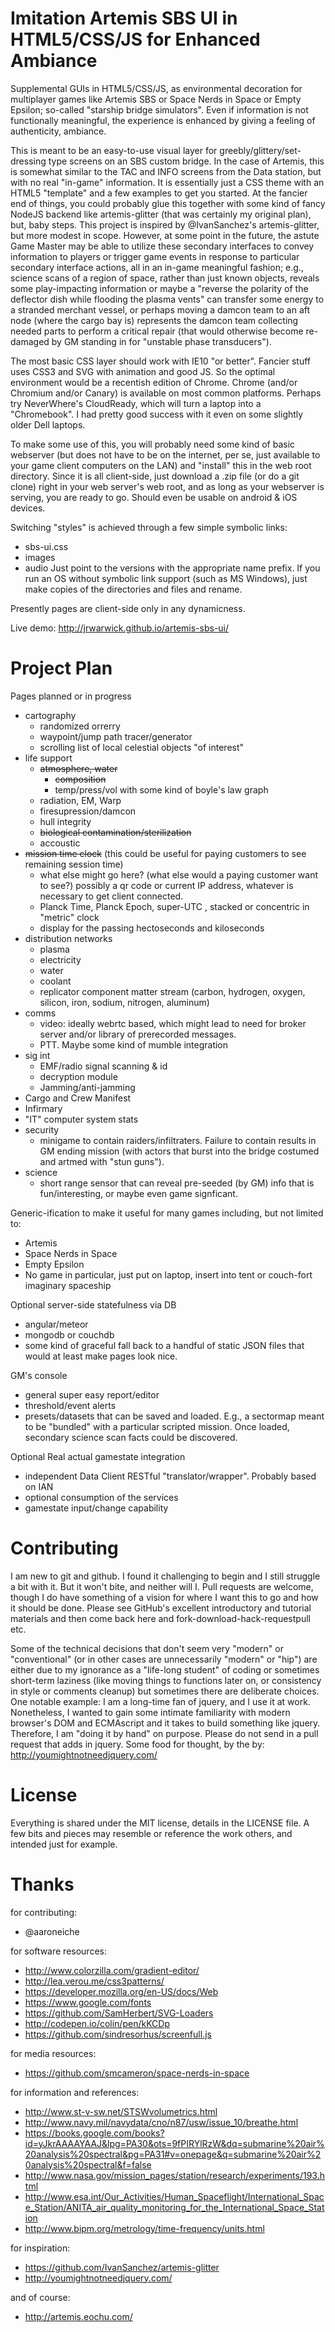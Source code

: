 Imitation Artemis SBS UI in HTML5/CSS/JS for Enhanced Ambiance
==============================================================

Supplemental GUIs in HTML5/CSS/JS, as environmental decoration for multiplayer games like Artemis SBS or Space Nerds in Space or Empty Epsilon; so-called "starship bridge simulators". Even if information is not functionally meaningful, the experience is enhanced by giving a feeling of authenticity, ambiance.

This is meant to be an easy-to-use visual layer for greebly/glittery/set-dressing type screens on an SBS custom bridge. In the case of Artemis, this is somewhat similar to the TAC and INFO screens from the Data station, but with no real "in-game" information. It is essentially just a CSS theme with an HTML5 "template" and a few examples to get you started. At the fancier end of things, you could probably glue this together with some kind of fancy NodeJS backend like artemis-glitter (that was certainly my original plan), but, baby steps. This project is inspired by @IvanSanchez's artemis-glitter, but more modest in scope. However, at some point in the future, the astute Game Master may be able to utilize these secondary interfaces to convey information to players or trigger game events in response to particular secondary interface actions, all in an in-game meaningful fashion; e.g., science scans of a region of space, rather than just known objects, reveals some play-impacting information or maybe a "reverse the polarity of the deflector dish while flooding the plasma vents" can transfer some energy to a stranded merchant vessel, or perhaps moving a damcon team to an aft node (where the cargo bay is) represents the damcon team collecting needed parts to perform a critical repair (that would otherwise become re-damaged by GM standing in for "unstable phase transducers").

The most basic CSS layer should work with IE10 "or better". Fancier stuff uses CSS3 and SVG with animation and good JS. So the optimal environment would be a recentish edition of Chrome. Chrome (and/or Chromium and/or Canary) is available on most common platforms. Perhaps try NeverWhere's CloudReady, which will turn a laptop into a "Chromebook". I had pretty good success with it even on some slightly older Dell laptops.

To make some use of this, you will probably need some kind of basic webserver (but does not have to be on the internet, per se, just available to your game client computers on the LAN) and "install" this in the web root directory. Since it is all client-side, just download a .zip file (or do a git clone) right in your web server's web root, and as long as your webserver is serving, you are ready to go. Should even be usable on android & iOS devices.

Switching "styles" is achieved through a few simple symbolic links:  
 * sbs-ui.css
 * images
 * audio
Just point to the versions with the appropriate name prefix. If you run an OS without symbolic link support (such as MS Windows), just make copies of the directories and files and rename.

Presently pages are client-side only in any dynamicness. 

Live demo:  http://jrwarwick.github.io/artemis-sbs-ui/


Project Plan
============
Pages planned or in progress
 * cartography
	* randomized orrerry
	* waypoint/jump path tracer/generator
	* scrolling list of local celestial objects "of interest"
 * life support
	* ~~atmosphere, water~~
		* ~~composition~~
		* temp/press/vol with some kind of boyle's law graph
	* radiation, EM, Warp
	* firesupression/damcon
	* hull integrity
	* ~~biological contamination/sterilization~~
	* accoustic
 * ~~mission time clock~~  (this could be useful for paying customers to see remaining session time)
	* what else might go here? (what else would a paying customer want to see?) possibly a qr code or current IP address, whatever is necessary to get client connected.
	* Planck Time, Planck Epoch, super-UTC , stacked or concentric in "metric" clock 
	* display for the passing hectoseconds and kiloseconds
 * distribution networks
   	* plasma
  	* electricity
  	* water
  	* coolant
	* replicator component matter stream (carbon, hydrogen, oxygen, silicon, iron, sodium, nitrogen, aluminum)
 * comms
	* video:  ideally webrtc based, which might lead to need for broker server and/or library of prerecorded messages.
	* PTT. Maybe some kind of mumble integration
 * sig int  
	* EMF/radio signal scanning & id
	* decryption module
	* Jamming/anti-jamming
 * Cargo and Crew Manifest
 * Infirmary
 * "IT" computer system stats
 * security
	* minigame to contain raiders/infiltraters. Failure to contain results in GM ending mission (with actors that burst into the bridge costumed and artmed with "stun guns").
 * science 
	* short range sensor that can reveal pre-seeded (by GM) info that is fun/interesting, or maybe even game signficant.

Generic-ification to make it useful for many games including, but not limited to:
 * Artemis
 * Space Nerds in Space
 * Empty Epsilon
 * No game in particular, just put on laptop, insert into tent or couch-fort imaginary spaceship

Optional server-side statefulness via DB
 * angular/meteor
 * mongodb or couchdb
 * some kind of graceful fall back to a handful of static JSON files that would at least make pages look nice.

GM's console
 * general super easy report/editor
 * threshold/event alerts
 * presets/datasets that can be saved and loaded. E.g., a sectormap meant to be "bundled" with a particular scripted mission. Once loaded, secondary science scan facts could be discovered.

Optional Real actual gamestate integration
 * independent Data Client RESTful "translator/wrapper". Probably based on IAN 
 * optional consumption of the services
 * gamestate input/change capability


Contributing
============
I am new to git and github. I found it challenging to begin and I still struggle a bit with it. But it won't bite, and neither will I. Pull requests are welcome, though I do have something of a vision for where I want this to go and how it should be done. Please see GitHub's excellent introductory and tutorial materials and then come back here and fork-download-hack-requestpull etc.

Some of the technical decisions that don't seem very "modern" or "conventional" (or in other cases are unnecessarily "modern" or "hip") are either due to my ignorance as a "life-long student" of coding or sometimes short-term laziness (like moving things to functions later on, or consistency in style or comments cleanup) but sometimes there are deliberate choices. One notable example: I am a long-time fan of jquery, and I use it at work. Nonetheless, I wanted to gain some intimate familiarity with modern browser's DOM and ECMAscript and it takes to build something like jquery. Therefore, I am "doing it by hand" on purpose. Please do not send in a pull request that adds in jquery. Some food for thought, by the by: http://youmightnotneedjquery.com/ 


License
=======
Everything is shared under the MIT license, details in the LICENSE file. A few bits and pieces may resemble or reference the work others, and intended just for example.


Thanks
======

for contributing:
* @aaroneiche

for software resources:
*  http://www.colorzilla.com/gradient-editor/
*  http://lea.verou.me/css3patterns/
*  https://developer.mozilla.org/en-US/docs/Web
*  https://www.google.com/fonts  
*  https://github.com/SamHerbert/SVG-Loaders
*  http://codepen.io/colin/pen/kKCDp
*  https://github.com/sindresorhus/screenfull.js

for media resources:
*  https://github.com/smcameron/space-nerds-in-space

for information and references:
*  http://www.st-v-sw.net/STSWvolumetrics.html
*  http://www.navy.mil/navydata/cno/n87/usw/issue_10/breathe.html
*  https://books.google.com/books?id=yJkrAAAAYAAJ&lpg=PA30&ots=9fPIRYlRzW&dq=submarine%20air%20analysis%20spectral&pg=PA31#v=onepage&q=submarine%20air%20analysis%20spectral&f=false
*  http://www.nasa.gov/mission_pages/station/research/experiments/193.html
*  http://www.esa.int/Our_Activities/Human_Spaceflight/International_Space_Station/ANITA_air_quality_monitoring_for_the_International_Space_Station
*  http://www.bipm.org/metrology/time-frequency/units.html

for inspiration:
* https://github.com/IvanSanchez/artemis-glitter
* http://youmightnotneedjquery.com/

and of course:
*  http://artemis.eochu.com/
